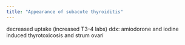 ```yaml
---
title: "Appearance of subacute thyroiditis"
---
```

decreased uptake (increased T3-4 labs) ddx: amiodorone and iodine induced thyrotoxicosis and strum ovari

